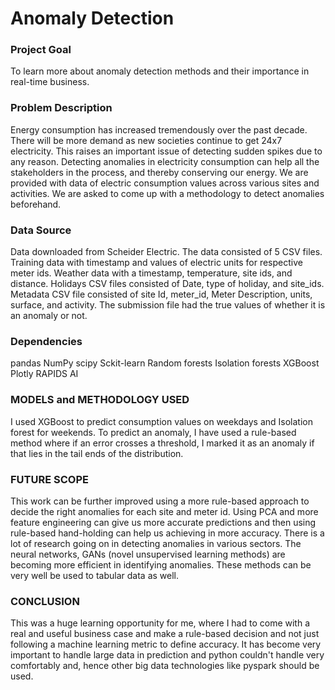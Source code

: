 # Anomaly Detection

### Project Goal
To learn more about anomaly detection methods and their importance in real-time business.


### Problem Description
Energy consumption has increased tremendously over the past decade. There will be more demand as new societies continue to get 24x7 electricity. This raises an important issue of detecting sudden spikes due to any reason. Detecting anomalies in electricity consumption can help all the stakeholders in the process, and thereby conserving our energy. 
We are provided with data of electric consumption values across various sites and activities. We are asked to come up with a methodology to detect anomalies beforehand. 

### Data Source
Data downloaded from Scheider Electric.
The data consisted of 5 CSV files.
Training data with timestamp and values of electric units for respective meter ids.
Weather data with a timestamp, temperature, site ids, and distance.
Holidays CSV files consisted of Date, type of holiday, and site_ids.
Metadata CSV file consisted of site Id, meter_id, Meter Description, units, surface, and activity.
The submission file had the true values of whether it is an anomaly or not.

### Dependencies
pandas
NumPy
scipy
Sckit-learn
Random forests
Isolation forests
XGBoost
Plotly
RAPIDS AI


### MODELS and METHODOLOGY USED
I used XGBoost to predict consumption values on weekdays and Isolation forest for weekends.
To predict an anomaly, I have used a rule-based method where if an error crosses a threshold, I marked it as an anomaly if that lies in the tail ends of the distribution.

### FUTURE SCOPE
This work can be further improved using a more rule-based approach to decide the right anomalies for each site and meter id. Using PCA and more feature engineering can give us more accurate predictions and then using rule-based hand-holding can help us achieving in more accuracy.
There is a lot of research going on in detecting anomalies in various sectors. The neural networks, GANs (novel unsupervised learning methods) are becoming more efficient in identifying anomalies. These methods can be very well be used to tabular data as well.


### CONCLUSION
This was a huge learning opportunity for me, where I had to come with a real and useful business case and make a rule-based decision and not just following a machine learning metric to define accuracy.
It has become very important to handle large data in prediction and python couldn't handle very comfortably and, hence other big data technologies like pyspark should be used.

